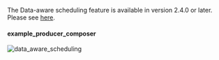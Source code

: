 The Data-aware scheduling feature is available in version 2.4.0 or later.
Please see [here](https://airflow.apache.org/docs/apache-airflow/stable/authoring-and-scheduling/datasets.html).

#### example_producer_composer

![data_aware_scheduling](https://user-images.githubusercontent.com/43136241/226205051-c57f5533-b7cb-4530-8f73-1b637404d6a6.png)
